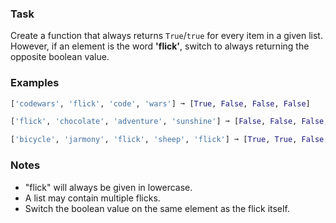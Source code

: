 ### Task

Create a function that always returns `True`/`true` for every item in a given list.  
However, if an element is the word **'flick'**, switch to always returning the opposite boolean value.

### Examples

```python
['codewars', 'flick', 'code', 'wars'] ➞ [True, False, False, False]

['flick', 'chocolate', 'adventure', 'sunshine'] ➞ [False, False, False, False]

['bicycle', 'jarmony', 'flick', 'sheep', 'flick'] ➞ [True, True, False, False, True]
```

### Notes

- "flick" will always be given in lowercase.
- A list may contain multiple flicks.
- Switch the boolean value on the same element as the flick itself.